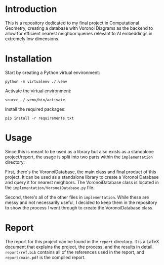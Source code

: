 # Introduction

This is a repository dedicated to my final project in Computational Geometry, creating a database with Voronoi Diagrams as the backend to allow for efficient nearest neighbor queries relevant to AI embeddings in extremely low dimensions.

# Installation

Start by creating a Python virtual environment:

`python -m virtualenv ./.venv`

Activate the virtual environment:

`source ./.venv/bin/activate`

Install the required packages:

`pip install -r requirements.txt`

# Usage

Since this is meant to be used as a library but also exists as a standalone project/report, the usage is split into two parts within the `implementation` directory:

First, there's the VoronoiDatabase, the main class and final product of this project. It can be used as a standalone library to create a Voronoi Database and query it for nearest neighbors. The VoronoiDatabase class is located in the `implementation/VoronoiDatabase.py` file.

Second, there's all of the other files in `implementation`. While these are messy and not necessarily useful, I decided to keep them in the repository to show the process I went through to create the VoronoiDatabase class.

# Report

The report for this project can be found in the `report` directory. It is a LaTeX document that explains the project, the process, and the results in detail. `report/ref.bib` contains all of the references used in the report, and `report/main.pdf` is the compiled report.